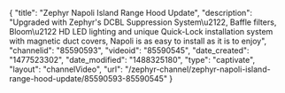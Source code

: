 {
    "title": "Zephyr Napoli Island Range Hood Update",
    "description": "Upgraded with Zephyr's DCBL Suppression System\u2122, Baffle filters, Bloom\u2122 HD LED lighting and unique Quick-Lock installation system with magnetic duct covers, Napoli is as easy to install as it is to enjoy",
    "channelid": "85590593",
    "videoid": "85590545",
    "date_created": "1477523302",
    "date_modified": "1488325180",
    "type": "captivate",
    "layout": "channelVideo",
    "url": "\/zephyr-channel\/zephyr-napoli-island-range-hood-update\/85590593-85590545"
}